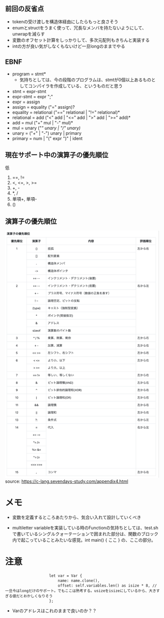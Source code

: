 ## 前回の反省点
- tokenの受け渡しを構造体経由にしたらもっと良さそう
- enumとstructをうまく使って、冗長なメンバを持たないようにして、unwrapを減らす
- 変数のオフセット計算をしっかりして、多次元配列もきちんと実装する
- intの方が良い気がしなくもないけど一旦longのままでやる

## EBNF
- program = stmt*
  - 気持ちとしては、今の段階のプログラムは、stmtが0個以上あるものとしてコンパイラを作成している、というものだと思う
- stmt = expr-stmt
- expr-stmt = expr ";"
- expr = assign
- assign = equality ("=" assign)?
- equality = relational ("==" relational | "!=" relational)*
- relational = add ("<" add | "<=" add | ">" add | ">=" add)*
- add = mul ("+" mul | "-" mul)*
- mul = unary ("*" unary | "/" unary)*
- unary = ("+" | "-") unary | primary
- primary = num | "(" expr ")" | ident

## 現在サポート中の演算子の優先順位
低
1. ==, !=
2. <, <=, >, >=
3. +, -
4. *, /
5. 単項+, 単項-
6. ()

## 演算子の優先順位
![alt text](operator-priority.png)
source: https://c-lang.sevendays-study.com/appendix4.html

# メモ
- 変数を定義するところあたりから、気合い入れて設計していくべき

- multiletter variableを実装している時のFunctionの気持ちとしては、test.shで書いているシングルクォーテーションで囲まれた部分は、関数のブロック内で起こっていることみたいな感覚。int main() { ここ } の、ここの部分。


# 注意
```
                    let var = Var {
                        name: name.clone(),
                        offset: self.variables.len() as isize * 8, // 一旦今はlongだけのサポート。でもここは熟考する。usizeをisizeにしているから、大きすぎる値だとおかしくなりそう
                    };
```
- Varのアドレスはこれのままで良いのか？？
